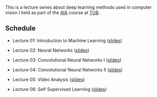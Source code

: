 
This is a lecture series about deep learning methods used in computer vision I held as part of the [AIA](https://moseskonto.tu-berlin.de/moses/modultransfersystem/bolognamodule/beschreibung/anzeigen.html?number=40345&version=8&sprache=2) course at [TUB](www.tu.berlin).


## Schedule

* Lecture 01: Introduction to Machine Learning ([slides](https://raw.githubusercontent.com/wllhf/aia/main/lecture/pdfs_2021/lecture_08_ml_intro.pdf))

* Lecture 02: Neural Networks ([slides](https://raw.githubusercontent.com/wllhf/aia/main/lecture/pdfs_2021/lecture_09_neural_nets.pdf))

* Lecture 03: Convolutional Neural Networks I ([slides](https://raw.githubusercontent.com/wllhf/aia/main/lecture/pdfs_2021/lecture_10_convnets_1.pdf))

* Lecture 04: Convolutional Neural Networks II ([slides](https://raw.githubusercontent.com/wllhf/aia/main/lecture/pdfs_2021/lecture_11_convnets_2.pdf))

* Lecture 05: Video Analysis ([slides](https://raw.githubusercontent.com/wllhf/aia/main/lecture/pdfs_2021/lecture_12_temporal.pdf))

* Lecture 06: Self Supervised Learning ([slides](https://raw.githubusercontent.com/wllhf/aia/main/lecture/pdfs_2021/lecture_13_ssl.pdf))
